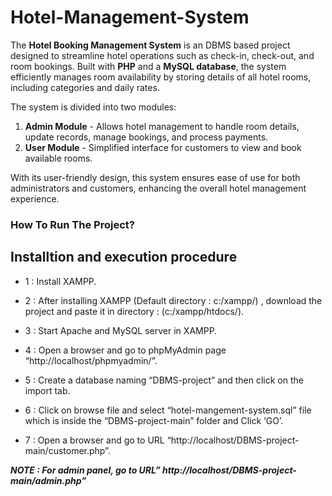 # Hotel-Management-System
The **Hotel Booking Management System** is an DBMS based project designed to streamline hotel operations such as check-in, check-out, and room bookings. Built with **PHP** and a **MySQL database**, the system efficiently manages room availability by storing details of all hotel rooms, including categories and daily rates. 

The system is divided into two modules:  
1. **Admin Module** - Allows hotel management to handle room details, update records, manage bookings, and process payments.  
2. **User Module** - Simplified interface for customers to view and book available rooms.

With its user-friendly design, this system ensures ease of use for both administrators and customers, enhancing the overall hotel management experience.

### How To Run The Project?

## Installtion and execution procedure

 - 1 : Install XAMPP.
 
 - 2 : After installing XAMPP (Default directory : c:/xampp/) , download the project and paste it in directory : (c:/xampp/htdocs/).
 
 - 3 : Start Apache and MySQL server in XAMPP.
 
 - 4 : Open a browser and go to phpMyAdmin page “http://localhost/phpmyadmin/”.
 
 - 5 : Create a database naming “DBMS-project” and then click on the import tab.
 
 - 6 : Click on browse file and select “hotel-mangement-system.sql” file which is inside the “DBMS-project-main” folder and Click ‘GO’.
 
 - 7 : Open a browser and go to URL “http://localhost/DBMS-project-main/customer.php”.
 
 ***NOTE : For admin panel, go to URL” http://localhost/DBMS-project-main/admin.php”***
